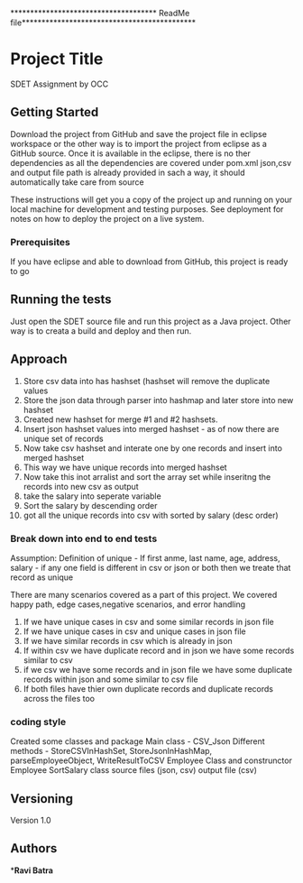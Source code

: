 *************************************  ReadMe file********************************************
# Project Title

SDET Assignment by OCC

## Getting Started

Download the project from GitHub and save the project file in eclipse workspace
or the other way is to import the project from eclipse as a GitHub source.
Once it is available in the eclipse, there is no ther dependencies as all the dependencies are covered under pom.xml
json,csv and output file path is already provided in sach a way, it should automatically take care from source

These instructions will get you a copy of the project up and running on your local machine for development and testing purposes. See deployment for notes on how to deploy the project on a live system.

### Prerequisites

If you have eclipse and able to download from GitHub, this project is ready to go

## Running the tests

Just open the SDET source file and run this project as a Java project. Other way is to creata a build and deploy and then run.

## Approach
1. Store csv data into has hashset (hashset will remove the duplicate values
2. Store the json data through parser into hashmap and later store into new hashset
3. Created new hashset for merge #1 and #2 hashsets.
4. Insert json hashset values into merged hashset - as of now there are unique set of records
5. Now take csv hashset and interate one by one records and insert into merged hashset
6. This way we have unique records into merged hashset
7. Now take this inot arralist and sort the array set while inseritng the records into new csv as output
8. take the salary into seperate variable
9. Sort the salary by descending order
10. got all the unique records into csv with sorted by salary (desc order)

### Break down into end to end tests
Assumption:
Definition of unique - If first anme, last name, age, address, salary - if any one field is different in csv or json or both then we treate that record as unique 

There are many scenarios covered as a part of this project. 
We covered happy path, edge cases,negative scenarios, and error handling

1. If we have unique cases in csv and some similar records in json file 
2. If we have unique cases in csv and unique cases in json file
3. If we have similar records in csv which is already in json
4. If within csv we have duplicate record and in json we have some records similar to csv
5. if we csv we have some records and in json file we have some duplicate records within json and some similar to csv file
6. If both files have thier own duplicate records and duplicate records across the files too

### coding style 
Created some classes and package
Main class - CSV_Json
Different methods - StoreCSVInHashSet, StoreJsonInHashMap, parseEmployeeObject, WriteResultToCSV
Employee Class and construnctor Employee
SortSalary class
source files (json, csv)
output file (csv)

## Versioning

Version 1.0

## Authors

*****Ravi Batra****

